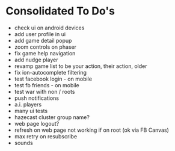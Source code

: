 Consolidated To Do's
====================

- check ui on android devices
- add user profile in ui
- add game detail popup
- zoom controls on phaser
- fix game help navigation
- add nudge player
- revamp game list to be your action, their action, older
- fix ion-autocomplete filtering
- test facebook login - on mobile
- test fb friends - on mobile
- test war with non / roots
- push notifications
- a.i. players
- many ui tests
- hazecast cluster group name?
- web page logout?
- refresh on web page not working if on root (ok via FB Canvas)
- max retry on resubscribe
- sounds